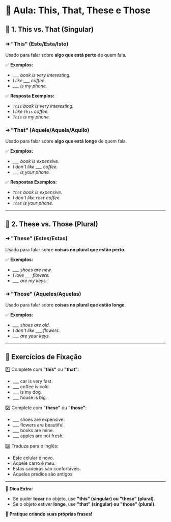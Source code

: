 # 📌 Aula: This, That, These e Those

## 🔹 1. This vs. That (Singular)

### ➜ **"This"** (Este/Esta/Isto)
Usado para falar sobre **algo que está perto** de quem fala.

✅ **Exemplos:**
- *___ book is very interesting.*
- *I like ___ coffee.*
- *___ is my phone.*  

✅ **Resposta Exemplos:**
- *```This``` book is very interesting.*
- *I like ```this```  coffee.*
- *```This``` is my phone.*  

### ➜ **"That"** (Aquele/Aquela/Aquilo)
Usado para falar sobre **algo que está longe** de quem fala.

✅ **Exemplos:**
- *___ book is expensive.*
- *I don’t like ___ coffee.*
- *___ is your phone.*

✅ **Respostas Exemplos:**
- *```That``` book is expensive.*
- *I don’t like ```that``` coffee.*
- *```That``` is your phone.*

---

## 🔹 2. These vs. Those (Plural)

### ➜ **"These"** (Estes/Estas)
Usado para falar sobre **coisas no plural que estão perto**.

✅ **Exemplos:**
- *___ shoes are new.*
- *I love ___ flowers.*
- *___ are my keys.*

### ➜ **"Those"** (Aqueles/Aquelas)
Usado para falar sobre **coisas no plural que estão longe**.

✅ **Exemplos:**
- *___ shoes are old.*
- *I don’t like ___ flowers.*
- *___ are your keys.*

---

## 🎯 **Exercícios de Fixação**

1️⃣ Complete com **"this"** ou **"that"**:
   - ___ car is very fast.
   - ___ coffee is cold.
   - ___ is my dog.
   - ___ house is big.

2️⃣ Complete com **"these"** ou **"those"**:
   - ___ shoes are expensive.
   - ___ flowers are beautiful.
   - ___ books are mine.
   - ___ apples are not fresh.

3️⃣ Traduza para o inglês:
   - Este celular é novo.  
   - Aquele carro é meu.  
   - Estas cadeiras são confortáveis.  
   - Aqueles prédios são antigos.

---

📝 **Dica Extra**:
- Se puder **tocar** no objeto, use **"this" (singular) ou "these" (plural)**.
- Se o objeto estiver **longe**, use **"that" (singular) ou "those" (plural)**.

🚀 **Pratique criando suas próprias frases!**

